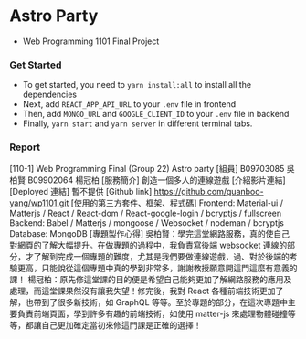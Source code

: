 # Astro Party

-   Web Programming 1101 Final Project

### Get Started

-   To get started, you need to `yarn install:all` to install all the dependencies
-   Next, add `REACT_APP_API_URL` to your `.env` file in frontend
-   Then, add `MONGO_URL` and `GOOGLE_CLIENT_ID` to your `.env` file in backend
-   Finally, `yarn start` and `yarn server` in different terminal tabs.

### Report

[110-1] Web Programming Final
(Group 22) Astro party
[組員]
B09703085 吳柏賢
B09902064 楊冠柏
[服務簡介]
創造一個多人的連線遊戲
[介紹影片連結]
[Deployed 連結] 暫不提供
[Github link] https://github.com/guanboo-yang/wp1101.git
[使用的第三方套件、框架、程式碼]
Frontend: Material-ui / Matterjs / React / React-dom / React-google-login / bcryptjs / fullscreen
Backend: Babel / Matterjs / mongoose / Websocket / nodeman / bcryptjs
Database: MongoDB
[專題製作心得]
吳柏賢：學完這堂網路服務，真的使自己對網頁的了解大幅提升。在做專題的過程中，我負責寫後端 websocket 連線的部分，才了解到完成一個專題的難度，尤其是我們要做連線遊戲，過、對於後端的考驗更高，只能說從這個專題中真的學到非常多，謝謝教授願意開這門這麼有意義的課！
楊冠柏：原先修這堂課的目的便是希望自己能夠更加了解網路服務的應用及處理，而這堂課果然沒有讓我失望！修完後，我對 React 各種前端技術更加了解，也帶到了很多新技術，如 GraphQL 等等。至於專題的部分，在這次專題中主要負責前端頁面，學到許多有趣的前端技術，如使用 matter-js 來處理物體碰撞等等，都讓自己更加確定當初來修這門課是正確的選擇！
